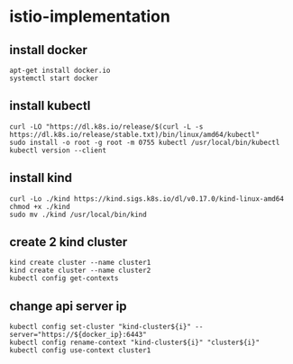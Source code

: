 # istio-implementation

## install docker

    apt-get install docker.io
    systemctl start docker
    
## install kubectl

    curl -LO "https://dl.k8s.io/release/$(curl -L -s https://dl.k8s.io/release/stable.txt)/bin/linux/amd64/kubectl"
    sudo install -o root -g root -m 0755 kubectl /usr/local/bin/kubectl
    kubectl version --client
    
## install kind

    curl -Lo ./kind https://kind.sigs.k8s.io/dl/v0.17.0/kind-linux-amd64
    chmod +x ./kind
    sudo mv ./kind /usr/local/bin/kind
    
 ## create 2 kind cluster
 
    kind create cluster --name cluster1
    kind create cluster --name cluster2 
    kubectl config get-contexts
    
 ## change api server ip
 
    kubectl config set-cluster "kind-cluster${i}" --server="https://${docker_ip}:6443"
    kubectl config rename-context "kind-cluster${i}" "cluster${i}"
    kubectl config use-context cluster1
    
    
  
